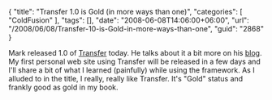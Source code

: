 {
	"title": "Transfer 1.0 is Gold (in more ways than one)",
	"categories": [
		"ColdFusion"
	],
	"tags": [],
	"date": "2008-06-08T14:06:00+06:00",
	"url": "/2008/06/08/Transfer-10-is-Gold-in-more-ways-than-one",
	"guid": "2868"
}

Mark released 1.0 of <a href="http://www.transfer-orm.com/">Transfer</a> today. He talks about it a bit more on his <a href="http://www.compoundtheory.com/?action=displayPost&ID=329">blog</a>. My first personal web site using Transfer will be released in a few days and I'll share a bit of what I learned (painfully) while using the framework. As I alluded to in the title, I really, really like Transfer. It's "Gold" status and frankly good as gold in my book.